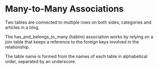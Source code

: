 # Many-to-Many Associations


Two tables are connected to multiple rows on both sides, categories and articles in a blog.

The has_and_belongs_to_many (habtm) association works by relying on a join table that keeps a reference to the foreign keys involved in the relationship.

The table name is formed from the names of each table in alphabetical order, separated by an underscore.